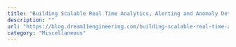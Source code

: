 ```yaml
---
title: "Building Scalable Real Time Analytics, Alerting and Anomaly Detection Architecture at Dream11"
description: ""
url: "https://blog.dream11engineering.com/building-scalable-real-time-analytics-alerting-and-anomaly-detection-architecture-at-dream11-e20edec91d33"
category: "Miscellaneous"
---
```

